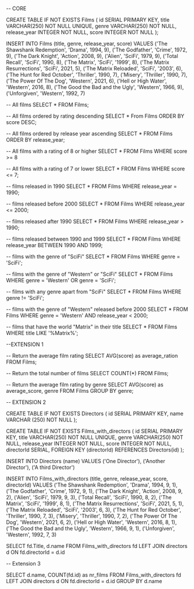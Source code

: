  -- CORE

CREATE TABLE IF NOT EXISTS Films (
    id SERIAL PRIMARY KEY,
    title VARCHAR(250) NOT NULL UNIQUE,
    genre VARCHAR(250) NOT NULL,
    release_year INTEGER NOT NULL,
    score INTEGER NOT NULL
);


INSERT INTO Films
(title, genre, release_year, score)
VALUES
('The Shawshank Redemption', 'Drama', 1994, 9),
('The Godfather', 'Crime', 1972, 9),
('The Dark Knight', 'Action', 2008, 9),
('Alien', 'SciFi', 1979, 9),
('Total Recall', 'SciFi', 1990, 8),
('The Matrix', 'SciFi', '1999', 8),
('The Matrix Resurrections', 'SciFi', 2021, 5),
('The Matrix Reloaded', 'SciFi', '2003', 6),
('The Hunt for Red October', 'Thriller', 1990, 7),
('Misery', 'Thriller', 1990, 7),
('The Power Of The Dog', 'Western', 2021, 6),
('Hell or High Water', 'Western', 2016, 8),
('The Good the Bad and the Ugly', 'Western', 1966, 9),
('Unforgiven', 'Western', 1992, 7)


-- All films
SELECT * FROM Films;

-- All films ordered by rating descending
SELECT * From Films ORDER BY score DESC;

-- All films ordered by release year ascending
SELECT * FROM Films ORDER BY release_year;

-- All films with a rating of 8 or higher
SELECT * FROM Films WHERE score >= 8

-- All films with a rating of 7 or lower
SELECT * FROM Films WHERE score <= 7;

-- films released in 1990
SELECT * FROM Films WHERE release_year = 1990;

-- films released before 2000
SELECT * FROM Films WHERE release_year <= 2000;

-- films released after 1990
SELECT * FROM Films WHERE release_year > 1990;

-- films released between 1990 and 1999
SELECT * FROM Films WHERE release_year BETWEEN 1990 AND 1999;

-- films with the genre of "SciFi"
SELECT * FROM Films WHERE genre = 'SciFi';

-- films with the genre of "Western" or "SciFi"
SELECT * FROM Films WHERE genre = 'Western' OR genre = 'SciFi';

-- films with any genre apart from "SciFi"
SELECT * FROM Films WHERE genre != 'SciFi';

-- films with the genre of "Western" released before 2000
SELECT * FROM Films WHERE genre = 'Western' AND release_year < 2000;

-- films that have the world "Matrix" in their title
SELECT * FROM Films WHERE title LIKE '%Matrix%';



--EXTENSION 1

-- Return the average film rating
SELECT AVG(score) as average_ration FROM Films;

-- Return the total number of films
SELECT COUNT(*) FROM Films;

-- Return the average film rating by genre
SELECT AVG(score) as average_score, genre FROM Films GROUP BY genre; 




-- EXTENSION 2

CREATE TABLE IF NOT EXISTS Directors (
	id SERIAL PRIMARY KEY,
	name VARCHAR (250) NOT NULL
);


CREATE TABLE IF NOT EXISTS Films_with_directors (
	id SERIAL PRIMARY KEY,
    title VARCHAR(250) NOT NULL UNIQUE,
    genre VARCHAR(250) NOT NULL,
    release_year INTEGER NOT NULL,
    score INTEGER NOT NULL,
    directorId SERIAL,
    FOREIGN KEY (directorId) REFERENCES Directors(id)
);


INSERT INTO Directors 
	(name) 
VALUES 
	('One Director'),
	('Another Director'),
	('A third Director')


INSERT INTO Films_with_directors
(title, genre, release_year, score, directorId)
VALUES
('The Shawshank Redemption', 'Drama', 1994, 9, 1),
('The Godfather', 'Crime', 1972, 9, 1),
('The Dark Knight', 'Action', 2008, 9, 2),
('Alien', 'SciFi', 1979, 9, 3),
('Total Recall', 'SciFi', 1990, 8, 2),
('The Matrix', 'SciFi', '1999', 8, 1),
('The Matrix Resurrections', 'SciFi', 2021, 5, 1),
('The Matrix Reloaded', 'SciFi', '2003', 6, 3),
('The Hunt for Red October', 'Thriller', 1990, 7, 3),
('Misery', 'Thriller', 1990, 7, 2),
('The Power Of The Dog', 'Western', 2021, 6, 2),
('Hell or High Water', 'Western', 2016, 8, 1),
('The Good the Bad and the Ugly', 'Western', 1966, 9, 1),
('Unforgiven', 'Western', 1992, 7, 3)


SELECT
	fd.Title, d.name
FROM 
	Films_with_directors fd
LEFT JOIN directors d ON fd.directorId = d.id
	



-- Extension 3

SELECT
	d.name, COUNT(fd.id) as nr_films
FROM 
	Films_with_directors fd
LEFT JOIN directors d ON fd.directorId = d.id
GROUP BY d.name
	




